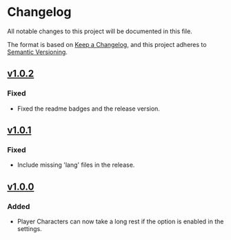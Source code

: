 # Changelog

All notable changes to this project will be documented in this file.

The format is based on [Keep a Changelog](https://keepachangelog.com/en/1.1.0/),
and this project adheres to [Semantic Versioning](https://semver.org/spec/v2.0.0.html).

## [v1.0.2](https://github.com/sosly/foundryvtt-4e-house-rules/releases/tag/v1.0.1)
### Fixed
- Fixed the readme badges and the release version.

## [v1.0.1](https://github.com/sosly/foundryvtt-4e-house-rules/releases/tag/v1.0.1)
### Fixed
- Include missing 'lang' files in the release.

## [v1.0.0](https://github.com/sosly/foundryvtt-4e-house-rules/releases/tag/v1.0.0)
### Added
- Player Characters can now take a long rest if the option is enabled in the settings.
